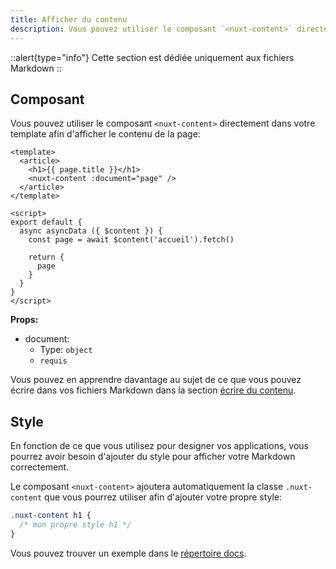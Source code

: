 ```yaml
---
title: Afficher du contenu
description: Vous pouvez utiliser le composant `<nuxt-content>` directement dans vos template afin d'afficher votre Markdown.
---
```


::alert{type="info"}
Cette section est dédiée uniquement aux fichiers Markdown
::

## Composant

Vous pouvez utiliser le composant `<nuxt-content>` directement dans votre template afin d'afficher le contenu de la page:

```vue
<template>
  <article>
    <h1>{{ page.title }}</h1>
    <nuxt-content :document="page" />
  </article>
</template>

<script>
export default {
  async asyncData ({ $content }) {
    const page = await $content('accueil').fetch()

    return {
      page
    }
  }
}
</script>
```

**Props:**

- document:
  - Type: `object`
  - `requis`

Vous pouvez en apprendre davantage au sujet de ce que vous pouvez écrire dans vos fichiers Markdown dans la section [écrire du contenu](/fr/v1/getting-started/writing#markdown).

## Style

En fonction de ce que vous utilisez pour designer vos applications, vous pourrez avoir besoin d'ajouter du style pour afficher votre Markdown correctement.

Le composant `<nuxt-content>` ajoutera automatiquement la classe `.nuxt-content` que vous pourrez utiliser afin d'ajouter votre propre style:

```css
.nuxt-content h1 {
  /* mon propre style h1 */
}
```

Vous pouvez trouver un exemple dans le [répertoire docs](https://github.com/nuxt/content/blob/master/docs/pages/_slug.vue).
